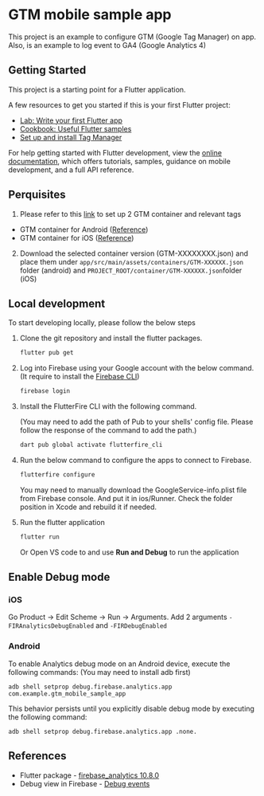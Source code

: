 # GTM mobile sample app

This project is an example to configure GTM (Google Tag Manager) on app. Also, is an example to log event to GA4 (Google Analytics 4)

## Getting Started

This project is a starting point for a Flutter application.

A few resources to get you started if this is your first Flutter project:

- [Lab: Write your first Flutter app](https://docs.flutter.dev/get-started/codelab)
- [Cookbook: Useful Flutter samples](https://docs.flutter.dev/cookbook)
- [Set up and install Tag Manager](https://support.google.com/tagmanager/answer/6103696?hl=en)

For help getting started with Flutter development, view the
[online documentation](https://docs.flutter.dev/), which offers tutorials,
samples, guidance on mobile development, and a full API reference.

## Perquisites

1. Please refer to this [link](https://support.google.com/tagmanager/answer/6103696?hl=en#zippy=%2Cwhat-is-a-tag) to set up 2 GTM container and relevant tags

- GTM container for Android ([Reference](https://developers.google.com/tag-platform/tag-manager/android/v5))
- GTM container for iOS ([Reference](https://developers.google.com/tag-platform/tag-manager/ios/v5))

2. Download the selected container version (GTM-XXXXXXXX.json) and place them under ```app/src/main/assets/containers/GTM-XXXXXX.json``` folder (android) and ```PROJECT_ROOT/container/GTM-XXXXXX.json```folder (iOS)

## Local development

To start developing locally, please follow the below steps

1. Clone the git repository and install the flutter packages.

    ```bash
    flutter pub get
    ```

2. Log into Firebase using your Google account with the below command. (It require to install the [Firebase CLI](https://firebase.google.com/docs/cli#setup_update_cli))

    ```bash
    firebase login 
    ```

3. Install the FlutterFire CLI with the following command.

    (You may need to add the path of Pub to your shells' config file. Please follow the response of the command to add the path.)

    ```bash
    dart pub global activate flutterfire_cli
    ```

4. Run the below command to configure the apps to connect to Firebase.

    ```bash
    flutterfire configure
    ```

    You may need to manually download the GoogleService-info.plist file from Firebase console. And put it in ios/Runner. Check the folder position in Xcode and rebuild it if needed.

5. Run the flutter application

    ```bash
    flutter run
    ```

    Or Open VS code to and use **Run and Debug** to run the application

## Enable Debug mode

### iOS

 Go Product -> Edit Scheme -> Run -> Arguments. Add 2 arguments ```-FIRAnalyticsDebugEnabled``` and ```-FIRDebugEnabled```

### Android

To enable Analytics debug mode on an Android device, execute the following commands: (You may need to install adb first)

```adb shell setprop debug.firebase.analytics.app com.example.gtm_mobile_sample_app```

This behavior persists until you explicitly disable debug mode by executing the following command:

```adb shell setprop debug.firebase.analytics.app .none.```

## References

- Flutter package - [firebase_analytics 10.8.0](https://pub.dev/packages/firebase_analytics/example)
- Debug view in Firebase - [Debug events](https://firebase.google.com/docs/analytics/debugview)
